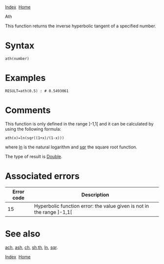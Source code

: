 [Index](index.html)  [Home](getting-started_home.html)

Ath

This function returns the inverse hyperbolic tangent of a specified number.

# Syntax

```
ath(number)
```

# Examples

```
RESULT=ath(0.5) : # 0.5493061
```

# Comments

This function is only defined in the range ]-1,1[ and it can be calculated by using the following formula:

```
ath(x)=ln(sqr((1+x)/(1-x)))
```

  
where [ln](4gl_ln.html) is the natural logarithm and [sqr](4gl_sqr.html) the square root function.

The type of result is [Double](4gl_double.html).

# Associated errors

| Error code | Description |
| --- | --- |
| 15 | Hyperbolic function error: the value given is not in the range ]-1,1[ |

# See also

[ach](4gl_ach.html), [ash](4gl_ash.html), [ch](4gl_ch.html), [sh](4gl_sh.html),[th](4gl_th.html), [ln](4gl_ln.html), [sqr](4gl_sqr.html).

  

[Index](index.html)  [Home](getting-started_home.html)